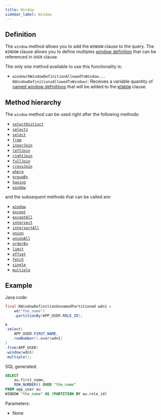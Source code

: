 ```yaml
---
title: Window
sidebar_label: Window
---
```


## Definition

The `window` method allows you to add the `WINDOW` clause to the query. The `WINDOW` clause allows you to define multiples [window definition](/docs/select-statement/window/introduction#build-a-window-definition) that can be referenced in `OVER` clause.

The only one method available to use this functionality is:

- `window(KWindowDefinitionAllowedToWindow... KWindowDefinitionsAllowedToWindow)`: Receives a variable quantity of [named window definitions](/docs/select-statement/window/introduction#build-a-window-definition) that will be added to the [`WINDOW`](http://localhost:3000/docs/select-statement/window/) clause.

## Method hierarchy

The `window` method can be used right after the following methods:

- [`selectDistinct`](/docs/select-statement/select/distinct)
- [`select1`](/docs/select-statement/select/select1)
- [`select`](/docs/select-statement/select/)
- [`from`](/docs/select-statement/from/)
- [`innerJoin`](/docs/select-statement/join/inner-join)
- [`leftJoin`](/docs/select-statement/join/left-join)
- [`rightJoin`](/docs/select-statement/join/right-join)
- [`fullJoin`](/docs/select-statement/join/full-join)
- [`crossJoin`](/docs/select-statement/join/cross-join)
- [`where`](/docs/select-statement/where/)
- [`groupBy`](/docs/select-statement/group-by/)
- [`having`](/docs/select-statement/having/)
- [`window`](/docs/select-statement/window/)

and the subsequent methods that can be called are:

- [`window`](/docs/select-statement/window/)
- [`except`](/docs/select-statement/combining/except)
- [`exceptAll`](/docs/select-statement/combining/except-all)
- [`intersect`](/docs/select-statement/combining/intersect)
- [`intersectAll`](/docs/select-statement/combining/intersect-all)
- [`union`](/docs/select-statement/combining/union)
- [`unionAll`](/docs/select-statement/combining/union-all)
- [`orderBy`](/docs/select-statement/order-by/)
- [`limit`](/docs/select-statement/limit)
- [`offset`](/docs/select-statement/offset)
- [`fetch`](/docs/select-statement/fetch/)
- [`single`](/docs/select-statement/select/)
- [`multiple`](/docs/select-statement/select/)

## Example

Java code:

```java
final KWindowDefinitionUnnamedPartitioned wdn1 =
    wd("the_name")
    .partitionBy(APP_USER.ROLE_ID);

k
.select(
    APP_USER.FIRST_NAME,
    rowNumber().over(wdn1)
)
.from(APP_USER)
.window(wdn1)
.multiple();
```

SQL generated:

```sql
SELECT
    au.first_name,
    ROW_NUMBER() OVER "the_name"
FROM app_user au
WINDOW "the_name" AS (PARTITION BY au.role_id)
```

Parameters:

- None
